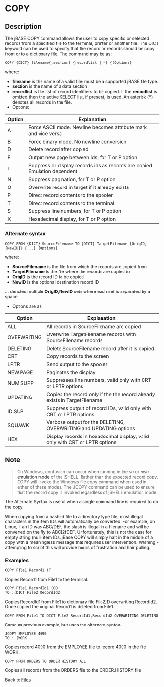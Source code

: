 # COPY

<PageHeader />

## Description

The jBASE COPY command allows the user to copy specific or selected records from a specified file to the terminal, printer or another file. The DICT keyword can be used to specify that the record or records should be copy from or to a dictionary file. The command may be as:

```
COPY {DICT} filename{,section} {recordlist | *} {(Options}
```
where:

- **filename** is the name of a valid file; must be a supported jBASE file type.
- **section** is the name of a data section
- **recordlist** is the list of record identifiers to be copied. If the **recordlist** is omitted then the active SELECT list, if present, is used. An asterisk (**\***) denotes all records in the file.  
- Options:

| Option | Explanation |
| --- | --- |
| A | Force ASCII mode. Newline becomes attribute mark and vice versa |
| B | Force binary mode. No newline conversion |
| D | Delete record after copied |
| F | Output new page between ids, for T or P option |
| I | Suppress or display records ids as records are copied. Emulation dependent |
| N | Suppress pagination, for T or P option |
| O | Overwrite record in target if it already exists |
| P | Direct record contents to the spooler |
| T | Direct record contents to the terminal |
| S | Suppress line numbers, for T or P option |
| X | Hexadecimal display, for T or P option |

### Alternate syntax

```
COPY FROM {DICT} SourceFilename TO {DICT} TargetFilename {OrigID,{NewID}} {...} {Options}
```

where:

- **SourceFilename** is the file from which the records are copied from
- **TargetFilename** is the file where the records are copied to
- **OrigID** is the record ID to be copied
- **NewID** is the optional destination record ID

... denotes multiple **OrigID,NewID** sets where each set is separated by a space

- Options are as:

| Option | Explanation |
| --- | --- |
| ALL | All records in SourceFilename are copied |
| OVERWRITING | Overwrite TargetFilename records with SourceFilename records |
| DELETING | Delete SourceFilename record after it is copied |
| CRT | Copy records to the screen |
| LPTR | Send output to the spooler |
| NEW.PAGE | Paginates the display |
| NUM.SUPP | Suppresses line numbers, valid only with CRT or LPTR options |
| UPDATING | Copies the record only if the the record already exists in TargetFilename |
| ID.SUP | Suppress output of record IDs, valid only with CRT or LPTR options |
| SQUAWK | Verbose output for the DELETING, OVERWRITING and UPDATING options |
| HEX | Display records in hexadecimal display, valid only with CRT or LPTR options |

## Note

> On Windows, confusion can occur when running in the *sh* or *msh* [emulation mode](./../../jshell/README.md) of the jSHELL. Rather than the expected record copy, COPY will invoke the Windows file copy command when used in either of these modes. The JCOPY command can be used to ensure that the record copy is invoked regardless of jSHELL emulation mode.

The Alternate Syntax is useful when a single command line is required to do the copy.

When copying from a hashed file to a directory type file, most illegal characters in the item IDs will automatically be converted. For example, on Linux, if an ID was ABC/DEF, the slash is illegal in a filename and will be converted on the fly to ABC]2fDEF. Unfortunately, this is not the case for empty string (null) item IDs. jBase COPY will simply halt in the middle of a copy with a meaningless message that requires user intervention. Warning - attempting to script this will provide hours of frustration and hair pulling.

### Examples

```
COPY File1 Record1 (T
```

Copies Record1 from File1 to the terminal.

```
COPY File1 RecordId1 (OD
TO :(DICT File2 RecordId2
```

Copies RecordId1 from File1 to dictionary file File2]D overwriting RecordId2. Once copied the original Record1 is deleted from File1.

```
COPY FROM File1 TO DICT File2 RecordId1,RecordId2 OVERWRITING DELETING
```

Same as previous example, but uses the alternate syntax.

```
JCOPY EMPLOYEE 4090
TO : (WORK
```

Copies record 4090 from the EMPLOYEE file to record 4090 in the file WORK.

```
COPY FROM ORDERS TO ORDER.HISTORY ALL
```

Copies all records from the ORDERS file to the ORDER.HISTORY file

Back to [Files](./../README.md)

  
<PageFooter />
